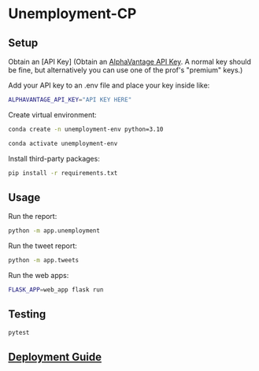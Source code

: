# Unemployment-CP

## Setup

Obtain an [API Key] (Obtain an [AlphaVantage API Key](https://www.alphavantage.co/support/#api-key). A normal key should be fine, but alternatively you can use one of the prof's "premium" keys.)

Add your API key to an .env file and place your key inside like:

```sh
ALPHAVANTAGE_API_KEY="API KEY HERE"
```

Create virtual environment:

```sh
conda create -n unemployment-env python=3.10
```

```sh
conda activate unemployment-env
```

Install third-party packages:

```sh
pip install -r requirements.txt
```


## Usage

Run the report:

```sh
python -m app.unemployment
```

Run the tweet report:

```sh
python -m app.tweets
```

Run the web apps:
```sh
FLASK_APP=web_app flask run
```

## Testing


```sh
pytest
```

## [Deployment Guide](/DEPLOYING.md)